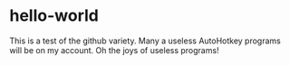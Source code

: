 # hello-world

  This is a test of the github variety.
    Many a useless AutoHotkey programs will be on my account.
      Oh the joys of useless programs!
